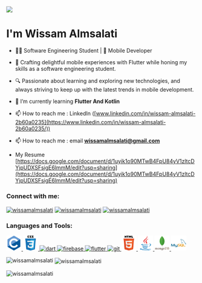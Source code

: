 <img align="center" src="https://i.giphy.com/media/v1.Y2lkPTc5MGI3NjExY2dna3JldGc2cHl4aDZ0bXBycG4wOTd3Z21vOGxzb2Z2MnJweWxtNCZlcD12MV9pbnRlcm5hbF9naWZfYnlfaWQmY3Q9dg/u2wg2uXJbHzkXkPphr/giphy.gif" width="400"/>


<h1 align="left">I'm Wissam Almsalati</h1>


- 👨‍💻 Software Engineering Student | 📱 Mobile Developer

- 🌟 Crafting delightful mobile experiences with Flutter while honing my skills as a software engineering student.

- 🔍 Passionate about learning and exploring new technologies, and always striving to keep up with the latest trends in mobile development.

- 🌱 I’m currently learning **Flutter And Kotlin**

- 📫 How to reach me : LinkedIn ([www.linkedin.com/in/wissam-almsalati-2b60a0235](https://www.linkedin.com/in/wissam-almsalati-2b60a0235/))

- 📫 How to reach me : email **wissamalmsalati@gmail.com**

- My Resume [https://docs.google.com/document/d/1uyik1o90MTwB4FpU84yV1zltcDYjpUDXSFsigE6lmmM/edit?usp=sharing](https://docs.google.com/document/d/1uyik1o90MTwB4FpU84yV1zltcDYjpUDXSFsigE6lmmM/edit?usp=sharing)

<h3 align="left">Connect with me:</h3>
<p align="left">
<a href="https://linkedin.com/in/wissamalmsalati" target="blank"><img align="center" src="https://raw.githubusercontent.com/rahuldkjain/github-profile-readme-generator/master/src/images/icons/Social/linked-in-alt.svg" alt="wissamalmsalati" height="30" width="40" /></a>
<a href="https://www.facebook.com/profile.php?id=61554939599747&mibextid=LQQJ4d" target="blank"><img align="center" src="https://raw.githubusercontent.com/rahuldkjain/github-profile-readme-generator/master/src/images/icons/Social/facebook.svg" alt="wissamalmsalati" height="30" width="40" /></a>
<a href="https://instagram.com/wissamalmsalati" target="blank"><img align="center" src="https://raw.githubusercontent.com/rahuldkjain/github-profile-readme-generator/master/src/images/icons/Social/instagram.svg" alt="wissamalmsalati" height="30" width="40" /></a>
</p>

<h3 align="left">Languages and Tools:</h3>
<p align="left"> <a href="https://www.cprogramming.com/" target="_blank" rel="noreferrer"> <img src="https://raw.githubusercontent.com/devicons/devicon/master/icons/c/c-original.svg" alt="c" width="40" height="40"/> </a> <a href="https://www.w3schools.com/css/" target="_blank" rel="noreferrer"> <img src="https://raw.githubusercontent.com/devicons/devicon/master/icons/css3/css3-original-wordmark.svg" alt="css3" width="40" height="40"/> </a> <a href="https://dart.dev" target="_blank" rel="noreferrer"> <img src="https://www.vectorlogo.zone/logos/dartlang/dartlang-icon.svg" alt="dart" width="40" height="40"/> </a> <a href="https://firebase.google.com/" target="_blank" rel="noreferrer"> <img src="https://www.vectorlogo.zone/logos/firebase/firebase-icon.svg" alt="firebase" width="40" height="40"/> </a> <a href="https://flutter.dev" target="_blank" rel="noreferrer"> <img src="https://www.vectorlogo.zone/logos/flutterio/flutterio-icon.svg" alt="flutter" width="40" height="40"/> </a> <a href="https://git-scm.com/" target="_blank" rel="noreferrer"> <img src="https://www.vectorlogo.zone/logos/git-scm/git-scm-icon.svg" alt="git" width="40" height="40"/> </a> <a href="https://www.w3.org/html/" target="_blank" rel="noreferrer"> <img src="https://raw.githubusercontent.com/devicons/devicon/master/icons/html5/html5-original-wordmark.svg" alt="html5" width="40" height="40"/> </a> <a href="https://www.java.com" target="_blank" rel="noreferrer"> <img src="https://raw.githubusercontent.com/devicons/devicon/master/icons/java/java-original.svg" alt="java" width="40" height="40"/> </a> <a href="https://www.mongodb.com/" target="_blank" rel="noreferrer"> <img src="https://raw.githubusercontent.com/devicons/devicon/master/icons/mongodb/mongodb-original-wordmark.svg" alt="mongodb" width="40" height="40"/> </a> <a href="https://www.mysql.com/" target="_blank" rel="noreferrer"> <img src="https://raw.githubusercontent.com/devicons/devicon/master/icons/mysql/mysql-original-wordmark.svg" alt="mysql" width="40" height="40"/> </a> </p>

<p><img align="left" src="https://github-readme-stats.vercel.app/api/top-langs?username=wissamalmsalati&show_icons=true&theme=dracula&locale=en&layout=compact" alt="wissamalmsalati" /></p>


<p>&nbsp;<img align="center" src="https://github-readme-stats.vercel.app/api?username=wissamalmsalati&show_icons=true&theme=dracula&locale=en" alt="wissamalmsalati" /></p>

<p><img align="center" src="https://github-readme-streak-stats.herokuapp.com/?user=wissamalmsalati&theme=dracula" alt="wissamalmsalati" /></p>

